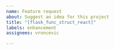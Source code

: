 ```yaml
---
name: Feature request
about: Suggest an idea for this project
title: "[flask_func_struct_react]"
labels: enhancement
assignees: vroncevic

---
```



